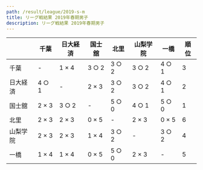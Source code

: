 ```yaml
---
path: /result/league/2019-s-m
title: リーグ戦結果 2019年春期男子
description: リーグ戦結果 2019年春期男子
---
```

|          | 千葉 | 日大経済 | 国士舘 | 北里 | 山梨学院 | 一橋 | 順位 |
|----------|--------|--------|--------|--------|--------|--------|---|
| 千葉     | -      | 1 × 4 | 3 ○ 2 | 3 ○ 2 | 3 ○ 2 | 4 ○ 1 | 3 |
| 日大経済 | 4 ○ 1 | -      | 2 × 3 | 3 ○ 2 | 3 ○ 2 | 4 ○ 1 | 2 |
| 国士舘   | 2 × 3 | 3 ○ 2 | -      | 5 ○ 0 | 4 ○ 1 | 5 ○ 0 | 1 |
| 北里     | 2 × 3 | 2 × 3 | 0 × 5 | -      | 2 × 3 | 0 × 5 | 6 |
| 山梨学院 | 2 × 3 | 2 × 3 | 1 × 4 | 3 ○ 2 | -      | 3 ○ 2 | 4 |
| 一橋     | 1 × 4 | 1 × 4 | 0 × 5 | 5 ○ 0 | 2 × 3 | -      | 5 |
